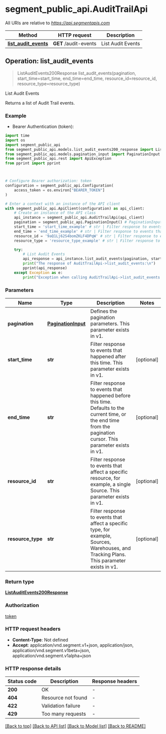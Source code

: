 # segment_public_api.AuditTrailApi

All URIs are relative to *https://api.segmentapis.com*

Method | HTTP request | Description
------------- | ------------- | -------------
[**list_audit_events**](AuditTrailApi.md#list_audit_events) | **GET** /audit-events | List Audit Events



## Operation: list_audit_events

> ListAuditEvents200Response list_audit_events(pagination, start_time=start_time, end_time=end_time, resource_id=resource_id, resource_type=resource_type)

List Audit Events

Returns a list of Audit Trail events.

### Example

* Bearer Authentication (token):
```python
import time
import os
import segment_public_api
from segment_public_api.models.list_audit_events200_response import ListAuditEvents200Response
from segment_public_api.models.pagination_input import PaginationInput
from segment_public_api.rest import ApiException
from pprint import pprint



# Configure Bearer authorization: token
configuration = segment_public_api.Configuration(
    access_token = os.environ["BEARER_TOKEN"]
)

# Enter a context with an instance of the API client
with segment_public_api.ApiClient(configuration) as api_client:
    # Create an instance of the API class
    api_instance = segment_public_api.AuditTrailApi(api_client)
    pagination = segment_public_api.PaginationInput() # PaginationInput | Defines the pagination parameters.  This parameter exists in v1.
    start_time = 'start_time_example' # str | Filter response to events that happened after this time.  This parameter exists in v1. (optional)
    end_time = 'end_time_example' # str | Filter response to events that happened before this time. Defaults to the current time, or the end time from the pagination cursor.  This parameter exists in v1. (optional)
    resource_id = '9aQ1Lj62S4bomZKLF4DPqW' # str | Filter response to events that affect a specific resource, for example, a single Source.  This parameter exists in v1. (optional)
    resource_type = 'resource_type_example' # str | Filter response to events that affect a specific type, for example, Sources, Warehouses, and Tracking Plans.  This parameter exists in v1. (optional)

    try:
        # List Audit Events
        api_response = api_instance.list_audit_events(pagination, start_time=start_time, end_time=end_time, resource_id=resource_id, resource_type=resource_type)
        print("The response of AuditTrailApi->list_audit_events:\n")
        pprint(api_response)
    except Exception as e:
        print("Exception when calling AuditTrailApi->list_audit_events: %s\n" % e)
```



### Parameters

Name | Type | Description  | Notes
------------- | ------------- | ------------- | -------------
 **pagination** | [**PaginationInput**](.md)| Defines the pagination parameters.  This parameter exists in v1. | 
 **start_time** | **str**| Filter response to events that happened after this time.  This parameter exists in v1. | [optional] 
 **end_time** | **str**| Filter response to events that happened before this time. Defaults to the current time, or the end time from the pagination cursor.  This parameter exists in v1. | [optional] 
 **resource_id** | **str**| Filter response to events that affect a specific resource, for example, a single Source.  This parameter exists in v1. | [optional] 
 **resource_type** | **str**| Filter response to events that affect a specific type, for example, Sources, Warehouses, and Tracking Plans.  This parameter exists in v1. | [optional] 

### Return type

[**ListAuditEvents200Response**](ListAuditEvents200Response.md)

### Authorization

[token](../README.md#token)

### HTTP request headers

 - **Content-Type**: Not defined
 - **Accept**: application/vnd.segment.v1+json, application/json, application/vnd.segment.v1beta+json, application/vnd.segment.v1alpha+json

### HTTP response details
| Status code | Description | Response headers |
|-------------|-------------|------------------|
**200** | OK |  -  |
**404** | Resource not found |  -  |
**422** | Validation failure |  -  |
**429** | Too many requests |  -  |

[[Back to top]](#) [[Back to API list]](../README.md#documentation-for-api-endpoints) [[Back to Model list]](../README.md#documentation-for-models) [[Back to README]](../README.md)

